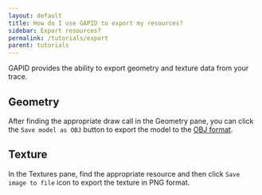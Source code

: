```yaml
---
layout: default
title: How do I use GAPID to export my resources?
sidebar: Export resources?
permalink: /tutorials/export
parent: tutorials
---
```


GAPID provides the ability to export geometry and texture data from your trace.

## Geometry

After finding the appropriate draw call in the Geometry pane, you can click the `Save model as OBJ` button to export the model to the [OBJ format](https://en.wikipedia.org/wiki/Wavefront_.obj_file). 

## Texture

In the Textures pane, find the appropriate resource and then click `Save image to file` icon to export the texture in PNG format. 
